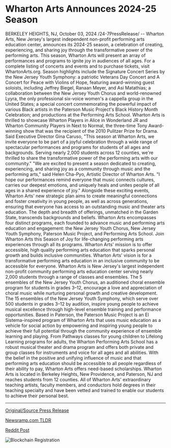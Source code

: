 # Wharton Arts Announces 2024-25 Season

BERKELEY HEIGHTS, NJ, October 03, 2024 /24-7PressRelease/ -- Wharton Arts, New Jersey's largest independent non-profit performing arts education center, announces its 2024-25 season, a celebration of creating, experiencing, and sharing joy through the transformative power of the performing arts. This season, Wharton Arts will present an array of performances and programs to ignite joy in audiences of all ages. For a complete listing of concerts and events and to purchase tickets, visit WhartonArts.org.  Season highlights include the Signature Concert Series by the New Jersey Youth Symphony: a patriotic Veterans Day Concert and A Concert for Peace with Violins of Hope, featuring award-winning guest soloists, including Jeffrey Biegel, Ranaan Meyer, and Asi Matathias; a collaboration between the New Jersey Youth Chorus and world-renowned Lyyra, the only professional six-voice women's a cappella group in the United States; a special concert commemorating the powerful impact of various Black artists in the Paterson Music Project's Black History Month Celebration; and productions at the Performing Arts School. Wharton Arts is thrilled to showcase Wharton Players in Alice in Wonderland JR and Wharton Community Players in Next to Normal, the three-time Tony Award-winning show that was the recipient of the 2010 Pulitzer Prize for Drama.   Said Executive Director Gina Caruso, "This season at Wharton Arts, we invite everyone to be part of a joyful celebration through a wide range of spectacular performances and programs for students of all ages and backgrounds. Serving nearly 2,000 students across 12 counties, we're thrilled to share the transformative power of the performing arts with our community."   "We are excited to present a season dedicated to creating, experiencing, and sharing joy as a community through music and the performing arts," said Helen Cha-Pyo, Artistic Director of Wharton Arts. "I hope our performances remind everyone that music connects cultures, carries our deepest emotions, and uniquely heals and unites people of all ages in a shared experience of joy."  Alongside these exciting events, Wharton Arts' new strategic plan aims to create meaningful connections and foster creativity in young people, as well as across generations, ensuring that everyone has access to an outstanding music and theater arts education. The depth and breadth of offerings, unmatched in the Garden State, transcends backgrounds and beliefs. Wharton Arts encompasses four distinct programs, each founded to advance music and performing arts education and engagement: the New Jersey Youth Chorus, New Jersey Youth Symphony, Paterson Music Project, and Performing Arts School. Join Wharton Arts this Season of Joy for life-changing performing arts experiences through all its programs.  Wharton Arts' mission is to offer accessible, high quality performing arts education that sparks personal growth and builds inclusive communities.  Wharton Arts' vision is for a transformative performing arts education in an inclusive community to be accessible for everyone.  Wharton Arts is New Jersey's largest independent non-profit community performing arts education center serving nearly 2,000 students through a range of classes and ensembles. The 5 ensembles of the New Jersey Youth Chorus, an auditioned choral ensemble program for students in grades 3–12, encourage a love and appreciation of choral music while nurturing personal growth and creative development. The 15 ensembles of the New Jersey Youth Symphony, which serve over 500 students in grades 3–12 by audition, inspire young people to achieve musical excellence through high-level ensemble training and performance opportunities. Based in Paterson, the Paterson Music Project is an El Sistema-inspired program of Wharton Arts that uses music education as a vehicle for social action by empowering and inspiring young people to achieve their full potential through the community experience of ensemble learning and playing. From Pathways classes for young children to Lifelong Learning programs for adults, the Wharton Performing Arts School has a robust musical theater and drama program and offers both private and group classes for instruments and voice for all ages and all abilities. With the belief in the positive and unifying influence of music and that performing arts education should be accessible to all people regardless of their ability to pay, Wharton Arts offers need-based scholarships.   Wharton Arts is located in Berkeley Heights, New Providence, and Paterson, NJ and reaches students from 12 counties. All of Wharton Arts' extraordinary teaching artists, faculty members, and conductors hold degrees in their teaching specialty and have been vetted and trained to enable our students to achieve their personal best. 

---

[Original/Source Press Release](https://www.24-7pressrelease.com/press-release/514900/wharton-arts-announces-2024-25-season)
                    

[Newsramp.com TLDR](https://newsramp.com/curated-news/wharton-arts-announces-2024-25-season-celebrating-the-transformative-power-of-performing-arts/9865a47df3c937a5f2abdfaae22f131e) 

 



[Reddit Post](https://www.reddit.com/r/Lifestyle_Culture/comments/1fv53q1/wharton_arts_announces_202425_season_celebrating/) 



![Blockchain Registration](https://cdn.newsramp.app/24-7PressRelease/qrcode/2410/3/rainw9kr.webp)